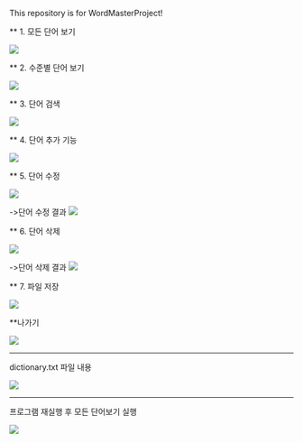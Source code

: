 This repository is for WordMasterProject!

** 1. 모든 단어 보기

<img src="Screenshots/[1. 모든 단어 보기].png">

** 2. 수준별 단어 보기

<img src="Screenshots/[2. 수준별 단어보기].png">

** 3. 단어 검색

<img src="Screenshots/[3. 단어 검색].png">

** 4. 단어 추가 기능

<img src="Screenshots/[4.단어 추가].png">

** 5. 단어 수정

<img src="Screenshots/[5. 단어 수정].png">

->단어 수정 결과
<img src="Screenshots/[5-1. 단어 수정 결과].png">

** 6. 단어 삭제

<img src="Screenshots/[6. 단어 삭제].png">

->단어 삭제 결과
<img src="Screenshots/[6-1. 단어 삭제 결과].png">

** 7. 파일 저장

<img src="Screenshots/[7. 파일 저장].png">

**나가기

<img src="Screenshots/[0. 나가기].png">


-------------------------------------
dictionary.txt 파일 내용

<img src="Screenshots/dictionary.txt 파일 내용.png">

-------
프로그램 재실행 후 모든 단어보기 실행

<img src="Screenshots/새로 실행 후 모든 단어보기 실행.png">

